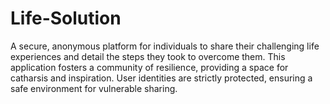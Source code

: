 # Life-Solution
A secure, anonymous platform for individuals to share their challenging life experiences and detail the steps they took to overcome them. This application fosters a community of resilience, providing a space for catharsis and inspiration. User identities are strictly protected, ensuring a safe environment for vulnerable sharing.
